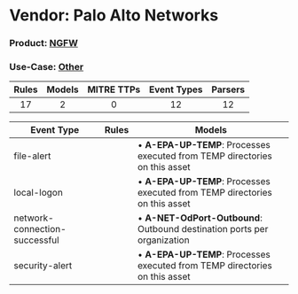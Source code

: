 Vendor: Palo Alto Networks
==========================
### Product: [NGFW](../ds_palo_alto_networks_ngfw.md)
### Use-Case: [Other](../../../../UseCases/uc_other.md)

| Rules | Models | MITRE TTPs | Event Types | Parsers |
|:-----:|:------:|:----------:|:-----------:|:-------:|
|  17   |   2    |     0      |     12      |   12    |

| Event Type                    | Rules | Models                                                                          |
| ----------------------------- | ----- | ------------------------------------------------------------------------------- |
| file-alert                    |       |  • <b>A-EPA-UP-TEMP</b>: Processes executed from TEMP directories on this asset |
| local-logon                   |       |  • <b>A-EPA-UP-TEMP</b>: Processes executed from TEMP directories on this asset |
| network-connection-successful |       |  • <b>A-NET-OdPort-Outbound</b>: Outbound destination ports per organization    |
| security-alert                |       |  • <b>A-EPA-UP-TEMP</b>: Processes executed from TEMP directories on this asset |